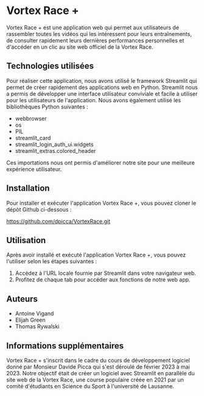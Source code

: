 # Vortex Race +
Vortex Race + est une application web qui permet aux utilisateurs de rassembler toutes les vidéos qui les 
intéressent pour leurs entraînements, de consulter rapidement leurs dernières performances personnelles et d'accéder 
en un clic au site web officiel de la Vortex Race.

## Technologies utilisées
Pour réaliser cette application, nous avons utilisé le framework Streamlit qui permet de créer rapidement des 
applications web en Python. Streamlit nous a permis de développer une interface utilisateur conviviale et facile à 
utiliser pour les utilisateurs de l'application. Nous avons également utilisé les bibliothèques Python suivantes :

- webbrowser
- os
- PIL
- streamlit_card
- streamlit_login_auth_ui.widgets
- streamlit_extras.colored_header

Ces importations nous ont permis d'améliorer notre site pour une meilleure expérience utilisateur.

## Installation
Pour installer et exécuter l'application Vortex Race +, vous pouvez cloner le dépòt Github ci-dessous :

https://github.com/dpicca/VortexRace.git

## Utilisation
Après avoir installé et exécuté l'application Vortex Race +, vous pouvez l'utiliser selon les étapes suivantes :

1. Accédez à l'URL locale fournie par Streamlit dans votre navigateur web.
2. Profitez de chaque tab pour accéder aux fonctions de notre web app.

## Auteurs
- Antoine Vigand
- Elijah Green
- Thomas Rywalski

## Informations supplémentaires
Vortex Race + s'inscrit dans le cadre du cours de développement logiciel donné par Monsieur Davide Picca qui s'est déroulé 
de février 2023 à mai 2023. Notre objectif était de créer un logiciel avec Streamlit en parallèle du site web de la 
Vortex Race, une course populaire créée en 2021 par un comité d'étudiants en Science du Sport à l'université de 
Lausanne. 
